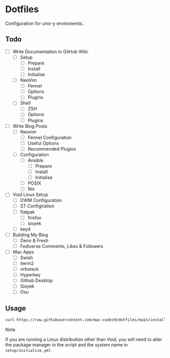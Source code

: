 # Dotfiles

Configuration for unix-y environemts.

## Todo

- [ ] Write Documentation in GitHub Wiki.
  - [ ] Setup
    - [ ] Prepare
    - [ ] Install
    - [ ] Initialise
  - [ ] NeoVim
    - [ ] Fennel
    - [ ] Options
    - [ ] Plugins
  - [ ] Shell
    - [ ] ZSH
    - [ ] Options
    - [ ] Plugins
- [ ] Write Blog Posts
  - [ ] Neovim
    - [ ] Fennel Configuration
    - [ ] Useful Options
    - [ ] Recommended Plugins
  - [ ] Configuration
    - [ ] Ansible
      - [ ] Prepare
      - [ ] Install
      - [ ] Initialise
    - [ ] POSIX
    - [ ] Nix
- [ ] Void Linux Setup
   - [ ] DWM Configuration
   - [ ] ST Configiration
  - [ ] flatpak
    - [ ] firefox
    - [ ] sioyek
  - [ ] keyd
 - [ ] Building My Blog
   - [ ] Deno & Fresh
   - [ ] Fediverse Comments, Likes & Followers
- [ ] Mac Apps
  - [ ] Swish
  - [ ] iterm2
  - [ ] orbstack
  - [ ] Hyperkey
  - [ ] Github Desktop
  - [ ] Sioyek
  - [ ] Osu

## Usage

```sh
curl https://raw.githubusercontent.com/mac-codes9/dotfiles/main/install.sh | sh
```

> [!NOTE] 
> If you are running a Linux distribution other than Void, you will need
> to alter the package manager in the script and the system name in
> `setup/initialise.yml`.
